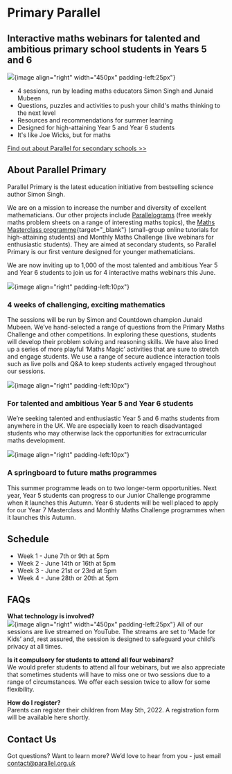 # Primary Parallel
## Interactive maths webinars for talented and ambitious primary school students in Years 5 and 6

![](/images/primary-parallel-boy.jpg){image align="right" width="450px" padding-left:25px"}
* 4 sessions, run by leading maths educators Simon Singh and Junaid Mubeen
* Questions, puzzles and activities to push your child's maths thinking to the next level
* Resources and recommendations for summer learning
* Designed for high-attaining Year 5 and Year 6 students
* It's like Joe Wicks, but for maths

[Find out about Parallel for secondary schools >>](/)


## About Parallel Primary

Parallel Primary is the latest education initiative from bestselling science author Simon Singh.

We are on a mission to increase the number and diversity of excellent mathematicians. Our other projects include [Parallelograms](/) (free weekly maths problem sheets on a range of interesting maths topics), the [Maths Masterclass programme](https://www.talent-ed.uk/maths-masterclass-tutorials-1){target="_blank"} (small-group online tutorials for high-attaining students) and Monthly Maths Challenge (live webinars for enthusiastic students). They are aimed at secondary students, so Parallel Primary is our first venture designed for younger mathematicians.

We are now inviting up to 1,000 of the most talented and ambitious Year 5 and Year 6 students to join us for 4 interactive maths webinars this June.

![](/images/screen.jpg){image align="right" padding-left:10px"}
### 4 weeks of challenging, exciting mathematics

The sessions will be run by Simon and Countdown champion Junaid Mubeen. We’ve hand-selected a range of questions from the Primary Maths Challenge and other competitions. In exploring these questions, students will develop their problem solving and reasoning skills. We have also lined up a series of more playful ‘Maths Magic’ activities that are sure to stretch and engage students. We use a range of secure audience interaction tools such as live polls and Q&A to keep students actively engaged throughout our sessions.


![](/images/student.jpg){image align="right" padding-left:10px"}
### For talented and ambitious Year 5 and Year 6 students

We’re seeking talented and enthusiastic Year 5 and 6 maths students from anywhere in the UK. We are especially keen to reach disadvantaged students who may otherwise lack the opportunities for extracurricular maths development.


![](/images/cloud.jpg){image align="right" padding-left:10px"}
### A springboard to future maths programmes

This summer programme leads on to two longer-term opportunities. Next year, Year 5 students can progress to our Junior Challenge programme when it launches this Autumn. Year 6 students will be well placed to apply for our Year 7 Masterclass and Monthly Maths Challenge programmes when it launches this Autumn.


## Schedule

* Week 1 - June 7th or 9th at 5pm
* Week 2 - June 14th or 16th at 5pm
* Week 3 - June 21st or 23rd at 5pm
* Week 4 - June 28th or 20th at 5pm


## FAQs

__What technology is involved?__  
![](/images/primary-parallel-girl.jpg){image align="right" width="450px" padding-left:25px"}
All of our sessions are live streamed on YouTube. The streams are set to ‘Made for Kids’ and, rest assured, the session is designed to safeguard your child’s privacy at all times.

__Is it compulsory for students to attend all four webinars?__  
We would prefer students to attend all four webinars, but we also appreciate that sometimes students will have to miss one or two sessions due to a range of circumstances. We offer each session twice to allow for some flexibility.

__How do I register?__  
Parents can register their children from May 5th, 2022. A registration form will be available here shortly.


## Contact Us

Got questions? Want to learn more? We’d love to hear from you - just email [contact@parallel.org.uk](mailto:contact@parallel.org.uk?subject=Primary%20Parallel)
